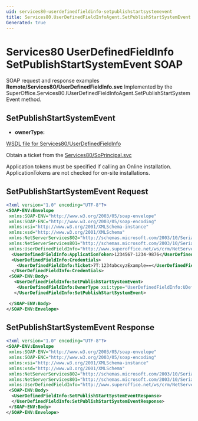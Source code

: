 ```yaml
---
uid: services80-userdefinedfieldinfo-setpublishstartsystemevent
title: Services80.UserDefinedFieldInfoAgent.SetPublishStartSystemEvent SOAP
Generated: true
---
```


# Services80 UserDefinedFieldInfo SetPublishStartSystemEvent SOAP

SOAP request and response examples **Remote/Services80/UserDefinedFieldInfo.svc**
Implemented by the <see cref="M:SuperOffice.Services80.IUserDefinedFieldInfoAgent.SetPublishStartSystemEvent">SuperOffice.Services80.IUserDefinedFieldInfoAgent.SetPublishStartSystemEvent</see> method.

## SetPublishStartSystemEvent



* **ownerType:** 



[WSDL file for Services80/UserDefinedFieldInfo](../Services80-UserDefinedFieldInfo.md)

Obtain a ticket from the [Services80/SoPrincipal.svc](../SoPrincipal/SoPrincipal.md)

Application tokens must be specified if calling an Online installation. ApplicationTokens are not checked for on-site installations.

## SetPublishStartSystemEvent Request

```xml
<?xml version="1.0" encoding="UTF-8"?>
<SOAP-ENV:Envelope
 xmlns:SOAP-ENV="http://www.w3.org/2003/05/soap-envelope"
 xmlns:SOAP-ENC="http://www.w3.org/2003/05/soap-encoding"
 xmlns:xsi="http://www.w3.org/2001/XMLSchema-instance"
 xmlns:xsd="http://www.w3.org/2001/XMLSchema"
 xmlns:NetServerServices802="http://schemas.microsoft.com/2003/10/Serialization/Arrays"
 xmlns:NetServerServices801="http://schemas.microsoft.com/2003/10/Serialization/"
 xmlns:UserDefinedFieldInfo="http://www.superoffice.net/ws/crm/NetServer/Services80">
  <UserDefinedFieldInfo:ApplicationToken>1234567-1234-9876</UserDefinedFieldInfo:ApplicationToken>
  <UserDefinedFieldInfo:Credentials>
    <UserDefinedFieldInfo:Ticket>7T:1234abcxyzExample==</UserDefinedFieldInfo:Ticket>
  </UserDefinedFieldInfo:Credentials>
 <SOAP-ENV:Body>
   <UserDefinedFieldInfo:SetPublishStartSystemEvent>
    <UserDefinedFieldInfo:OwnerType xsi:type="UserDefinedFieldInfo:UDefType">Invalid</UserDefinedFieldInfo:OwnerType>
   </UserDefinedFieldInfo:SetPublishStartSystemEvent>

 </SOAP-ENV:Body>
</SOAP-ENV:Envelope>

```


## SetPublishStartSystemEvent Response

```xml
<?xml version="1.0" encoding="UTF-8"?>
<SOAP-ENV:Envelope
 xmlns:SOAP-ENV="http://www.w3.org/2003/05/soap-envelope"
 xmlns:SOAP-ENC="http://www.w3.org/2003/05/soap-encoding"
 xmlns:xsi="http://www.w3.org/2001/XMLSchema-instance"
 xmlns:xsd="http://www.w3.org/2001/XMLSchema"
 xmlns:NetServerServices802="http://schemas.microsoft.com/2003/10/Serialization/Arrays"
 xmlns:NetServerServices801="http://schemas.microsoft.com/2003/10/Serialization/"
 xmlns:UserDefinedFieldInfo="http://www.superoffice.net/ws/crm/NetServer/Services80">
 <SOAP-ENV:Body>
  <UserDefinedFieldInfo:SetPublishStartSystemEventResponse>
  </UserDefinedFieldInfo:SetPublishStartSystemEventResponse>
 </SOAP-ENV:Body>
</SOAP-ENV:Envelope>

```

